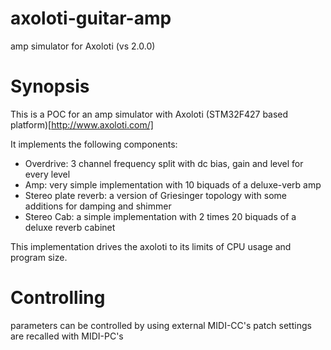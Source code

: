 # axoloti-guitar-amp
amp simulator for Axoloti (vs 2.0.0)

# Synopsis

This is a POC for an amp simulator with  Axoloti (STM32F427 based platform)[http://www.axoloti.com/]

It implements the following components:

- Overdrive: 3 channel frequency split with dc bias, gain and level for every level
- Amp: very simple implementation with 10 biquads of a deluxe-verb amp
- Stereo plate reverb: a version of Griesinger topology with some additions for damping and shimmer
- Stereo Cab: a simple implementation with 2 times 20 biquads of a deluxe reverb cabinet

This implementation drives the axoloti to its limits of CPU usage and program size.

# Controlling

parameters can be controlled by using external MIDI-CC's
patch settings are recalled with MIDI-PC's

